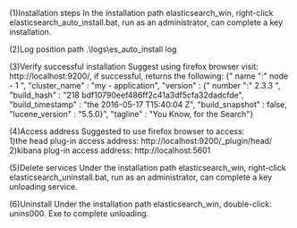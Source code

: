 (1)Installation steps
In the installation path elasticsearch_win, right-click elasticsearch_auto_install.bat, run as an administrator, can complete a key installation.

(2)Log position  path
.\logs\es_auto_install log

(3)Verify successful installation 
Suggest using firefox browser visit: http://localhost:9200/, if successful, returns the following: 
{" name ":" node - 1 ", "cluster_name" : "my - application", "version" : {" number ":" 2.3.3 ", "build_hash" : "218 bdf10790eef486ff2c41a3df5cfa32dadcfde", "build_timestamp" : "the 2016-05-17 T15:40:04 Z", "build_snapshot" : false, "lucene_version" : "5.5.0}", "tagline" : "You Know, for the Search"}

(4)Access address
Suggested to use firefox browser to access:  
1)the head plug-in access address: http://localhost:9200/_plugin/head/ 
2)kibana plug-in access address: http://localhost:5601

(5)Delete services
Under the installation path elasticsearch_win, right-click elasticsearch_uninstall.bat, run as an administrator, can complete a key unloading service.

(6)Uninstall
Under the installation path elasticsearch_win, double-click: unins000. Exe to complete unloading.
